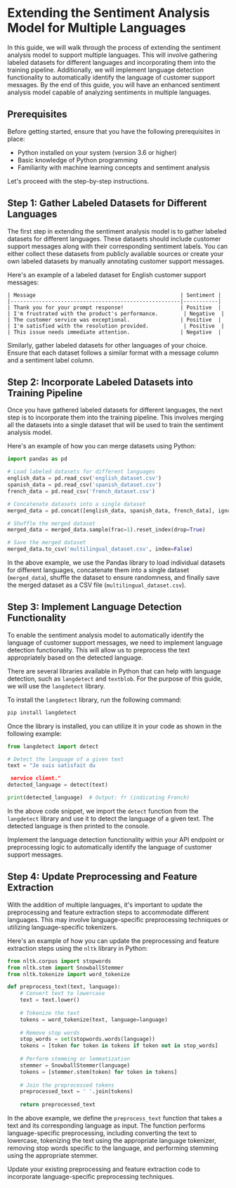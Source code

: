 # Extending the Sentiment Analysis Model for Multiple Languages

In this guide, we will walk through the process of extending the sentiment analysis model to support multiple languages. This will involve gathering labeled datasets for different languages and incorporating them into the training pipeline. Additionally, we will implement language detection functionality to automatically identify the language of customer support messages. By the end of this guide, you will have an enhanced sentiment analysis model capable of analyzing sentiments in multiple languages.

## Prerequisites

Before getting started, ensure that you have the following prerequisites in place:

- Python installed on your system (version 3.6 or higher)
- Basic knowledge of Python programming
- Familiarity with machine learning concepts and sentiment analysis

Let's proceed with the step-by-step instructions.

## Step 1: Gather Labeled Datasets for Different Languages

The first step in extending the sentiment analysis model is to gather labeled datasets for different languages. These datasets should include customer support messages along with their corresponding sentiment labels. You can either collect these datasets from publicly available sources or create your own labeled datasets by manually annotating customer support messages.

Here's an example of a labeled dataset for English customer support messages:

```
| Message                                              | Sentiment |
|------------------------------------------------------|-----------|
| Thank you for your prompt response!                  | Positive  |
| I'm frustrated with the product's performance.        | Negative  |
| The customer service was exceptional.                | Positive  |
| I'm satisfied with the resolution provided.           | Positive  |
| This issue needs immediate attention.                | Negative  |
```

Similarly, gather labeled datasets for other languages of your choice. Ensure that each dataset follows a similar format with a message column and a sentiment label column.

## Step 2: Incorporate Labeled Datasets into Training Pipeline

Once you have gathered labeled datasets for different languages, the next step is to incorporate them into the training pipeline. This involves merging all the datasets into a single dataset that will be used to train the sentiment analysis model.

Here's an example of how you can merge datasets using Python:

```python
import pandas as pd

# Load labeled datasets for different languages
english_data = pd.read_csv('english_dataset.csv')
spanish_data = pd.read_csv('spanish_dataset.csv')
french_data = pd.read_csv('french_dataset.csv')

# Concatenate datasets into a single dataset
merged_data = pd.concat([english_data, spanish_data, french_data], ignore_index=True)

# Shuffle the merged dataset
merged_data = merged_data.sample(frac=1).reset_index(drop=True)

# Save the merged dataset
merged_data.to_csv('multilingual_dataset.csv', index=False)
```

In the above example, we use the Pandas library to load individual datasets for different languages, concatenate them into a single dataset (`merged_data`), shuffle the dataset to ensure randomness, and finally save the merged dataset as a CSV file (`multilingual_dataset.csv`).

## Step 3: Implement Language Detection Functionality

To enable the sentiment analysis model to automatically identify the language of customer support messages, we need to implement language detection functionality. This will allow us to preprocess the text appropriately based on the detected language.

There are several libraries available in Python that can help with language detection, such as `langdetect` and `textblob`. For the purpose of this guide, we will use the `langdetect` library.

To install the `langdetect` library, run the following command:

```bash
pip install langdetect
```

Once the library is installed, you can utilize it in your code as shown in the following example:

```python
from langdetect import detect

# Detect the language of a given text
text = "Je suis satisfait du

 service client."
detected_language = detect(text)

print(detected_language)  # Output: fr (indicating French)
```

In the above code snippet, we import the `detect` function from the `langdetect` library and use it to detect the language of a given text. The detected language is then printed to the console.

Implement the language detection functionality within your API endpoint or preprocessing logic to automatically identify the language of customer support messages.

## Step 4: Update Preprocessing and Feature Extraction

With the addition of multiple languages, it's important to update the preprocessing and feature extraction steps to accommodate different languages. This may involve language-specific preprocessing techniques or utilizing language-specific tokenizers.

Here's an example of how you can update the preprocessing and feature extraction steps using the `nltk` library in Python:

```python
from nltk.corpus import stopwords
from nltk.stem import SnowballStemmer
from nltk.tokenize import word_tokenize

def preprocess_text(text, language):
    # Convert text to lowercase
    text = text.lower()
    
    # Tokenize the text
    tokens = word_tokenize(text, language=language)
    
    # Remove stop words
    stop_words = set(stopwords.words(language))
    tokens = [token for token in tokens if token not in stop_words]
    
    # Perform stemming or lemmatization
    stemmer = SnowballStemmer(language)
    tokens = [stemmer.stem(token) for token in tokens]
    
    # Join the preprocessed tokens
    preprocessed_text = ' '.join(tokens)
    
    return preprocessed_text
```

In the above example, we define the `preprocess_text` function that takes a text and its corresponding language as input. The function performs language-specific preprocessing, including converting the text to lowercase, tokenizing the text using the appropriate language tokenizer, removing stop words specific to the language, and performing stemming using the appropriate stemmer.

Update your existing preprocessing and feature extraction code to incorporate language-specific preprocessing techniques.

